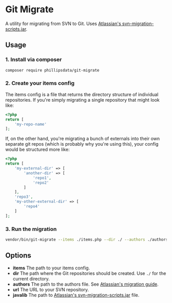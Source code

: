 # Git Migrate

A utility for migrating from SVN to Git. Uses
[Atlassian's svn-migration-scripts.jar](https://bitbucket.org/atlassian/svn-migration-scripts/downloads).

## Usage

### 1. Install via composer

```sh
composer require phillipsdata/git-migrate
```

### 2. Create your items config

The items config is a file that returns the directory structure of individual repositories.
If you're simply migrating a single repository that might look like:

```php
<?php
return [
    'my-repo-name'
];

```

If, on the other hand, you're migrating a bunch of externals into their own
separate git repos (which is probably why you're using this), your config would be structured more like:

```php
<?php
return [
    'my-external-dir' => [
        'another-dir' => [
            'repo1',
            'repo2'
        ]
    ],
    'repo3',
    'my-other-external-dir' => [
        'repo4'
    ]
];

```

### 3. Run the migration

```sh
vendor/bin/git-migrate --items ./items.php --dir ./ --authors ./authors.txt --url svn://svn.yourdomain.com --javalib ./svn-migration-scripts.jar > output.out
```


## Options

- **items** The path to your items config.
- **dir** The path where the Git repositories should be created. Use `./` for the current directory.
- **authors** The path to the authors file. See [Atlassian's migration guide](https://www.atlassian.com/git/tutorials/migrating-prepare).
- **url** The URL to your SVN repository.
- **javalib** The path to [Atlassian's svn-migration-scripts.jar](https://bitbucket.org/atlassian/svn-migration-scripts/downloads) file.
